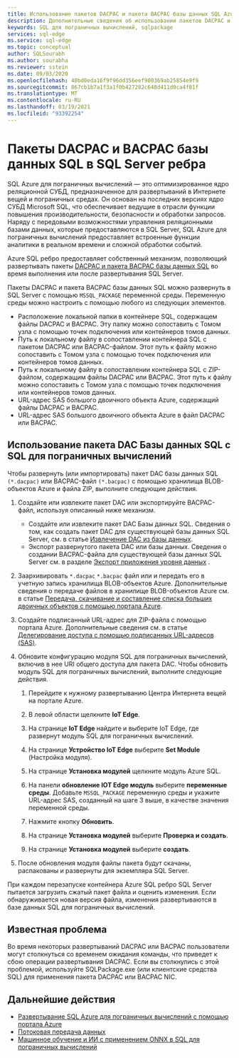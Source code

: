 ```yaml
---
title: Использование пакетов DACPAC и пакета BACPAC базы данных SQL Azure SQL Server
description: Дополнительные сведения об использовании пакетов DACPAC и BACPAC в Azure SQL Server
keywords: SQL для пограничных вычислений, sqlpackage
services: sql-edge
ms.service: sql-edge
ms.topic: conceptual
author: SQLSourabh
ms.author: sourabha
ms.reviewer: sstein
ms.date: 09/03/2020
ms.openlocfilehash: 40bd0eda16f9f96dd356eef900369ab25854e9f9
ms.sourcegitcommit: 867cb1b7a1f3a1f0b427282c648d411d0ca4f81f
ms.translationtype: MT
ms.contentlocale: ru-RU
ms.lasthandoff: 03/19/2021
ms.locfileid: "93392254"
---
```

# <a name="sql-database-dacpac-and-bacpac-packages-in-sql-edge"></a>Пакеты DACPAC и BACPAC базы данных SQL в SQL Server ребра

SQL Azure для пограничных вычислений — это оптимизированное ядро реляционной СУБД, предназначенное для развертываний в Интернете вещей и пограничных средах. Он основан на последних версиях ядро СУБД Microsoft SQL, что обеспечивает ведущие в отрасли функции повышения производительности, безопасности и обработки запросов. Наряду с передовыми возможностями управления реляционными базами данных, которые предоставляются в SQL Server, SQL Azure для пограничных вычислений предоставляет встроенные функции аналитики в реальном времени и сложной обработки событий.

Azure SQL ребро предоставляет собственный механизм, позволяющий развертывать пакеты [DACPAC и пакета BACPAC базы данных SQL](/sql/relational-databases/data-tier-applications/data-tier-applications) во время выполнения или после развертывания SQL Server.

Пакеты DACPAC и пакета BACPAC базы данных SQL можно развернуть в SQL Server с помощью `MSSQL_PACKAGE` переменной среды. Переменную среды можно настроить с помощью любого из следующих элементов.  
- Расположение локальной папки в контейнере SQL, содержащем файлы DACPAC и BACPAC. Эту папку можно сопоставить с Томом узла с помощью точек подключения или контейнеров томов данных. 
- Путь к локальному файлу в сопоставлении контейнера SQL с пакетом DACPAC или BACPAC-файлом. Этот путь к файлу можно сопоставить с Томом узла с помощью точек подключения или контейнеров томов данных. 
- Путь к локальному файлу в сопоставлении контейнера SQL с ZIP-файлом, содержащим файлы DACPAC или BACPAC. Этот путь к файлу можно сопоставить с Томом узла с помощью точек подключения или контейнеров томов данных. 
- URL-адрес SAS большого двоичного объекта Azure, содержащий файлы DACPAC и BACPAC.
- URL-адрес SAS большого двоичного объекта Azure в файл DACPAC или BACPAC. 

## <a name="use-a-sql-database-dac-package-with-sql-edge"></a>Использование пакета DAC Базы данных SQL с SQL для пограничных вычислений

Чтобы развернуть (или импортировать) пакет DAC базы данных SQL `(*.dacpac)` или BACPAC-файл `(*.bacpac)` с помощью хранилища BLOB-объектов Azure и файла ZIP, выполните следующие действия. 

1. Создайте или извлеките пакет DAC или экспортируйте BACPAC-файл, используя описанный ниже механизм. 
    - Создайте или извлеките пакет DAC Базы данных SQL. Сведения о том, как создать пакет DAC для существующей базы данных SQL Server, см. в статье [Извлечение DAC из базы данных](/sql/relational-databases/data-tier-applications/extract-a-dac-from-a-database/).
    - Экспорт развернутого пакета DAC или базы данных. Сведения о создании BACPAC-файла для существующей базы данных SQL Server см. в разделе [Экспорт приложения уровня данных](/sql/relational-databases/data-tier-applications/export-a-data-tier-application/) .

2. Заархивировать `*.dacpac` `*.bacpac` файл или и передать его в учетную запись хранилища BLOB-объектов Azure. Дополнительные сведения о передаче файлов в хранилище BLOB-объектов Azure см. в статье [Передача, скачивание и составление списка больших двоичных объектов с помощью портала Azure](../storage/blobs/storage-quickstart-blobs-portal.md).

3. Создайте подписанный URL-адрес для ZIP-файла с помощью портала Azure. Дополнительные сведения см. в статье [Делегирование доступа с помощью подписанных URL-адресов (SAS)](../storage/common/storage-sas-overview.md).

4. Обновите конфигурацию модуля SQL для пограничных вычислений, включив в нее URI общего доступа для пакета DAC. Чтобы обновить модуль SQL для пограничных вычислений, выполните следующие действия.

    1. Перейдите к нужному развертыванию Центра Интернета вещей на портале Azure.

    2. В левой области щелкните **IoT Edge**.

    3. На странице **IoT Edge** найдите и выберите IoT Edge, где развернут модуль SQL для пограничных вычислений.

    4. На странице **Устройство IoT Edge** выберите **Set Module** (Настройка модуля).

    5. На странице **Установка модулей** щелкните модуль Azure SQL.

    6. На панели **обновление IOT Edge модуль** выберите **переменные среды**. Добавьте `MSSQL_PACKAGE` переменную среды и укажите URL-адрес SAS, созданный на шаге 3 выше, в качестве значения переменной среды. 

    7. Нажмите кнопку **Обновить**.

    8. На странице **Установка модулей** выберите **Проверка и создать**.

    9. На странице **Установка модулей** выберите **создать**.

5. После обновления модуля файлы пакета будут скачаны, распакованы и развернуты для экземпляра SQL Server.

При каждом перезапуске контейнера Azure SQL ребро SQL Server пытается загрузить сжатый пакет файла и оценить изменения. Если обнаруживается новая версия файла, изменения развертываются в базе данных SQL для пограничных вычислений.

## <a name="known-issue"></a>Известная проблема

Во время некоторых развертываний DACPAC или BACPAC пользователи могут столкнуться со временем ожидания команды, что приведет к сбою операции развертывания DACPAC. Если вы столкнулись с этой проблемой, используйте SQLPackage.exe (или клиентские средства SQL) для применения пакета DACPAC или BACPAC NIC. 

## <a name="next-steps"></a>Дальнейшие действия

- [Развертывание SQL Azure для пограничных вычислений с помощью портала Azure](deploy-portal.md)
- [Потоковая передача данных](stream-data.md)
- [Машинное обучение и ИИ с применением ONNX в SQL для пограничных вычислений](onnx-overview.md)